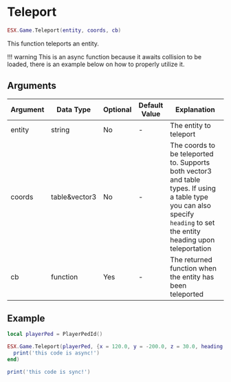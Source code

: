# Teleport

```lua
ESX.Game.Teleport(entity, coords, cb)
```

This function teleports an entity.

!!! warning
This is an async function because it awaits collision to be loaded, there is an example below on how to properly utilize it.

## Arguments

| Argument | Data Type     | Optional | Default Value | Explanation                                                                                                                                                              |
| -------- | ------------- | -------- | ------------- | ------------------------------------------------------------------------------------------------------------------------------------------------------------------------ |
| entity   | string        | No       | -             | The entity to teleport                                                                                                                                                   |
| coords   | table&vector3 | No       | -             | The coords to be teleported to. Supports both vector3 and table types. If using a table type you can also specify `heading` to set the entity heading upon teleportation |
| cb       | function      | Yes      | -             | The returned function when the entity has been teleported                                                                                                                |

## Example

```lua
local playerPed = PlayerPedId()

ESX.Game.Teleport(playerPed, {x = 120.0, y = -200.0, z = 30.0, heading = 100.0}, function()
  print('this code is async!')
end)

print('this code is sync!')
```
